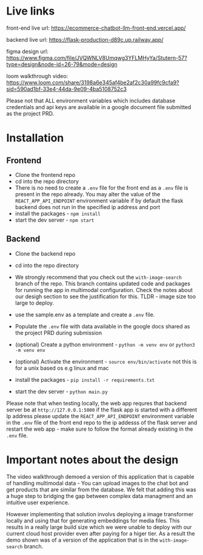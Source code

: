 # Live links

front-end live url: https://ecommerce-chatbot-llm-front-end.vercel.app/

backend live url: https://flask-production-d89c.up.railway.app/

figma design url: https://www.figma.com/file/JVQWNLV8Umqwg3YFLMHyYa/Stutern-57?type=design&node-id=26-79&mode=design

loom walkthrough video: https://www.loom.com/share/3198a6e345af4be2af2c30a99fc9cfa9?sid=590ad1bf-33e4-44da-9e09-4ba5108752c3

Please not that ALL environment variables which includes database credentials and api keys are available in a google document file submitted as the project PRD.

# Installation

## Frontend

- Clone the frontend repo
- cd into the repo directory
- There is no need to create a `.env` file for the front end as a `.env` file is present in the repo already. You may alter the value of the `REACT_APP_API_ENDPOINT` environment variable if by default the flask backend does not run in the specified ip address and port
- install the packages - `npm install`
- start the dev server - `npm start`

## Backend

- Clone the backend repo
- cd into the repo directory
- We strongly recommend that you check out the `with-image-search` branch of the repo. This branch contains updated code and packages for running the app in multimodal configuration. Check the notes about our desigh section to see the justification for this. TLDR - image size too large to deploy.
- use the sample.env as a template and create a `.env` file.
- Populate the `.env` file with data available in the google docs shared as the project PRD during submission
- (optional) Create a python environment - `python -m venv env` or `python3 -m venv env`

- (optional) Activate the environment - `source env/bin/activate` not this is for a unix based os e.g linux and mac
- install the packages - `pip install -r requirements.txt`
- start the dev server - `python main.py`

Please note that when testing locally, the web app requres that backend server be at `http://127.0.0.1:5000` if the flask app is started with a different Ip address please update the `REACT_APP_API_ENDPOINT` environment variable in the `.env` file of the front end repo to the ip addesss of the flask server and restart the web app - make sure to follow the format already existing in the `.env` file.

# Important notes about the design

The video walkthrough demoed a version of this application that is capable of handling multimodal data - You can upload images to the chat bot and get products that are similar from the database. We felt that adding this was a huge step to bridging the gap between complex data managment and an intuitive user experience.

However implementing that solution involvs deploying a image transformer locally and using that for generating embeddings for media files. This results in a really large build size which we were unable to deploy with our current cloud host provider even after paying for a higer tier. As a result the demo shown was of a version of the application that is in the `with-image-search` branch.

